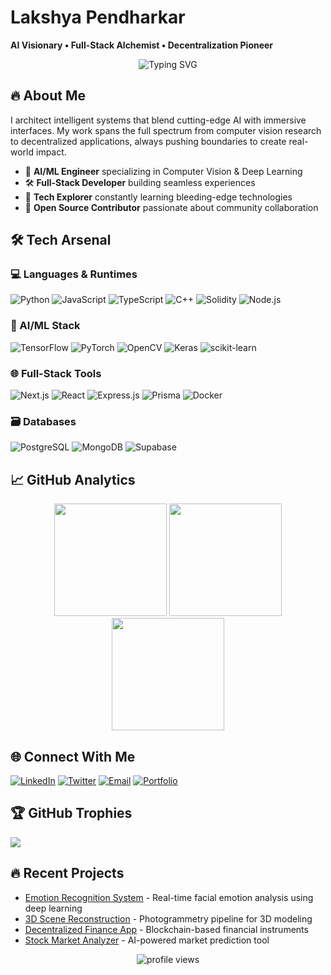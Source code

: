 #  Lakshya Pendharkar 
**AI Visionary • Full-Stack Alchemist • Decentralization Pioneer**

<div align="center">
  <img src="https://readme-typing-svg.demolab.com?font=Fira+Code&weight=600&size=26&duration=4000&pause=1000&color=20C20E&center=true&vCenter=true&width=600&lines=Transforming+Data+Into+Digital+Magic;Building+Intelligent+Systems+That+See;From+Algorithms+to+Applications;Code.+Create.+Conquer." alt="Typing SVG" />
</div>

## 🔥 About Me
I architect intelligent systems that blend cutting-edge AI with immersive interfaces. My work spans the full spectrum from computer vision research to decentralized applications, always pushing boundaries to create real-world impact.

- 🧠 **AI/ML Engineer** specializing in Computer Vision & Deep Learning
- 🛠️ **Full-Stack Developer** building seamless experiences
- 🔮 **Tech Explorer** constantly learning bleeding-edge technologies
- 🚀 **Open Source Contributor** passionate about community collaboration

## 🛠️ Tech Arsenal

### 💻 Languages & Runtimes
![Python](https://img.shields.io/badge/Python-3776AB?style=for-the-badge&logo=python&logoColor=white)
![JavaScript](https://img.shields.io/badge/JavaScript-F7DF1E?style=for-the-badge&logo=javascript&logoColor=black)
![TypeScript](https://img.shields.io/badge/TypeScript-3178C6?style=for-the-badge&logo=typescript&logoColor=white)
![C++](https://img.shields.io/badge/C++-00599C?style=for-the-badge&logo=c%2B%2B&logoColor=white)
![Solidity](https://img.shields.io/badge/Solidity-363636?style=for-the-badge&logo=solidity&logoColor=white)
![Node.js](https://img.shields.io/badge/Node.js-339933?style=for-the-badge&logo=nodedotjs&logoColor=white)

### 🧠 AI/ML Stack
![TensorFlow](https://img.shields.io/badge/TensorFlow-FF6F00?style=for-the-badge&logo=tensorflow&logoColor=white)
![PyTorch](https://img.shields.io/badge/PyTorch-EE4C2C?style=for-the-badge&logo=pytorch&logoColor=white)
![OpenCV](https://img.shields.io/badge/OpenCV-5C3EE8?style=for-the-badge&logo=opencv&logoColor=white)
![Keras](https://img.shields.io/badge/Keras-D00000?style=for-the-badge&logo=keras&logoColor=white)
![scikit-learn](https://img.shields.io/badge/scikit--learn-F7931E?style=for-the-badge&logo=scikit-learn&logoColor=white)

### 🌐 Full-Stack Tools
![Next.js](https://img.shields.io/badge/Next.js-000000?style=for-the-badge&logo=nextdotjs&logoColor=white)
![React](https://img.shields.io/badge/React-61DAFB?style=for-the-badge&logo=react&logoColor=black)
![Express.js](https://img.shields.io/badge/Express.js-000000?style=for-the-badge&logo=express&logoColor=white)
![Prisma](https://img.shields.io/badge/Prisma-2D3748?style=for-the-badge&logo=prisma&logoColor=white)
![Docker](https://img.shields.io/badge/Docker-2496ED?style=for-the-badge&logo=docker&logoColor=white)

### 🗃️ Databases
![PostgreSQL](https://img.shields.io/badge/PostgreSQL-4169E1?style=for-the-badge&logo=postgresql&logoColor=white)
![MongoDB](https://img.shields.io/badge/MongoDB-47A248?style=for-the-badge&logo=mongodb&logoColor=white)
![Supabase](https://img.shields.io/badge/Supabase-3ECF8E?style=for-the-badge&logo=supabase&logoColor=white)

## 📈 GitHub Analytics

<div align="center">
  <img height="180em" src="https://github-readme-stats.vercel.app/api?username=LAKSHY-007&show_icons=true&theme=radical&include_all_commits=true&count_private=true&hide_border=true"/>
  <img height="180em" src="https://github-readme-stats.vercel.app/api/top-langs/?username=LAKSHY-007&layout=compact&langs_count=8&theme=radical&hide_border=true"/>
  <img height="180em" src="https://streak-stats.demolab.com?user=LAKSHY-007&theme=radical&hide_border=true"/>
</div>

## 🌐 Connect With Me
[![LinkedIn](https://img.shields.io/badge/LinkedIn-0A66C2?style=for-the-badge&logo=linkedin&logoColor=white)](https://linkedin.com/in/lpendharkar)
[![Twitter](https://img.shields.io/badge/Twitter-1DA1F2?style=for-the-badge&logo=twitter&logoColor=white)](https://x.com/Pendharkar_30)
[![Email](https://img.shields.io/badge/Email-EA4335?style=for-the-badge&logo=gmail&logoColor=white)](mailto:lakshyapendharkar732@gmail.com)
[![Portfolio](https://img.shields.io/badge/Portfolio-4285F4?style=for-the-badge&logo=google-chrome&logoColor=white)](https://yourportfolio.com)

## 🏆 GitHub Trophies
![](https://github-profile-trophy.vercel.app/?username=LAKSHY-007&theme=radical&no-frame=true&no-bg=true&margin-w=4)

## 🔥 Recent Projects
<!-- PROJECTS:START -->
- [Emotion Recognition System](https://github.com/LAKSHY-007/emotion-recognition) - Real-time facial emotion analysis using deep learning
- [3D Scene Reconstruction](https://github.com/LAKSHY-007/3d-reconstruction) - Photogrammetry pipeline for 3D modeling
- [Decentralized Finance App](https://github.com/LAKSHY-007/defi-app) - Blockchain-based financial instruments
- [Stock Market Analyzer](https://github.com/LAKSHY-007/stock-analyzer) - AI-powered market prediction tool
<!-- PROJECTS:END -->

<div align="center">
  <img src="https://komarev.com/ghpvc/?username=LAKSHY-007&label=Profile%20views&color=0e75b6&style=flat" alt="profile views" />
</div>
